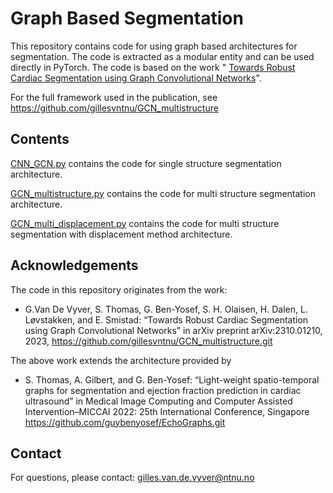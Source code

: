 # Graph Based Segmentation

This repository contains code for using graph based architectures for
segmentation. The code is extracted as a modular entity and can be 
used directly in PyTorch. The code is based on the work "
[Towards Robust Cardiac Segmentation using Graph Convolutional Networks](
https://arxiv.org/pdf/2310.01210v2.pdf)".

For the full framework used in the publication, see https://github.com/gillesvntnu/GCN_multistructure


## Contents
[CNN_GCN.py](./CNN_GCN.py) contains the code for single structure segmentation architecture.

[GCN_multistructure.py](./GCN_multistructure.py) contains the code for multi structure segmentation architecture.

[GCN_multi_displacement.py](./GCN_multi_displacement.py) contains the code for multi structure segmentation with
displacement method architecture.




## Acknowledgements


The code in this repository originates from the work:
- G.Van De Vyver, S. Thomas, G. Ben-Yosef, S. H. Olaisen, H. Dalen, L. Løvstakken, and E. Smistad:
“Towards Robust Cardiac Segmentation using Graph Convolutional Networks” in arXiv preprint arXiv:2310.01210, 2023, https://github.com/gillesvntnu/GCN_multistructure.git

The above work extends the architecture provided by 
- S. Thomas, A. Gilbert, and G. Ben-Yosef: “Light-weight spatio-temporal
graphs for segmentation and ejection fraction prediction in cardiac
ultrasound” in Medical Image Computing and Computer Assisted
Intervention–MICCAI 2022: 25th International Conference, Singapore
https://github.com/guybenyosef/EchoGraphs.git

## Contact
For questions, please contact:
[gilles.van.de.vyver@ntnu.no](mailto:gilles.van.de.vyver@ntnu.no)



